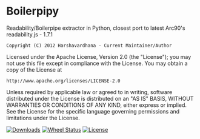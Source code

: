 Boilerpipy
======

Readability/Boilerpipe extractor in Python, closest port to latest Arc90's readability.js - 1.7.1

    Copyright (C) 2012 Harshavardhana - Current Maintainer/Author

Licensed under the Apache License, Version 2.0 (the "License");
you may not use this file except in compliance with the License.
You may obtain a copy of the License at

    http://www.apache.org/licenses/LICENSE-2.0

Unless required by applicable law or agreed to in writing, software
distributed under the License is distributed on an "AS IS" BASIS,
WITHOUT WARRANTIES OR CONDITIONS OF ANY KIND, either express or implied.
See the License for the specific language governing permissions and
limitations under the License.

[![Downloads](https://pypip.in/download/boilerpipy/badge.svg?style=flat)](https://pypi.python.org/pypi/boilerpipy/)
[![Wheel Status](https://pypip.in/wheel/boilerpipy/badge.svg?style=flat)](https://pypi.python.org/pypi/boilerpipy/)
[![License](https://pypip.in/license/boilerpipy/badge.svg?style=flat)](https://pypi.python.org/pypi/boilerpipy/)